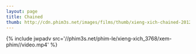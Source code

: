 ```yaml
---
layout: page
title: Chained
thumb: http://cdn.phim3s.net/images/films/thumb/xieng-xich-chained-2012.jpg
---
```

{% include jwpadv src='//phim3s.net/phim-le/xieng-xich_3768/xem-phim//video.mp4' %}